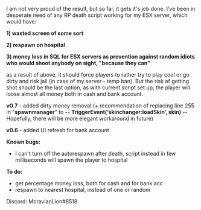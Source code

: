 I am not very proud of the result, but so far, it gets it's job done. I've been in desperate need of any RP death script working for my ESX server, which would have:

**1) wasted screen of some sort**

**2) respawn on hospital**

**3) money loss in SQL for ESX servers as prevention against random idiots who would shoot anybody on sight, "because they can"**

  as a result of above, it should force players to rather try to play cool or go dirty and risk jail (in case of my server - temp ban). But the risk of getting shot should be the last option, as with current script set up, the player will loose almost all money both in cash and bank account.
  
**v0.7** - added dirty money removal (+ recommendation of replacing line 255 in "**spawnmanager**" to -- **TriggerEvent(‘skinchanger:loadSkin’, skin)** -- Hopefully, there will be more elegant workaround in future)

**v0.6** - added UI refresh for bank account


**Known bugs:**

- I can't turn off the autorespawn after death, script instead in few milliseconds will spawn the player to hospital

**To do:**

- get percentage money loss, both for cash and for bank acc
- respawn to nearest hospital, instead of one or random


Discord: MoravianLion#8518
